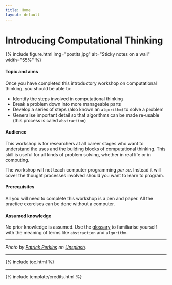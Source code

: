 ```yaml
---
title: Home
layout: default
---
```


# Introducing Computational Thinking

{% include figure.html img="postits.jpg" alt="Sticky notes on a wall"  width="55%" %}

#### Topic and aims

Once you have completed this introductory workshop on computational thinking, you should be able to:

- Identify the steps involved in computational thinking
- Break a problem down into more manageable parts
- Develop a series of steps (also known an `algorithm`) to solve a problem
- Generalise important detail so that algorithms can be made re-usable (this process is caled `abstraction`)

#### Audience

This workshop is for researchers at all career stages who want to understand the uses and the building blocks of computational thinking. This skill is useful for all kinds of problem solving, whether in real life or in computing. 

The workshop will not teach computer programming *per se*. Instead it will cover the thought processes involved should you want to learn to program. 

#### Prerequisites

All you will need to complete this workshop is a pen and paper. All the practice exercises can be done without a computer.

#### Assumed knowledge

No prior knowledge is assumed. Use the [glossary](content/7-glossary.html) to familiarise yourself with the meaning of terms like `abstraction` and `algorithm`. 

------

*Photo by [Patrick Perkins]([https://unsplash.com/es/@alexlionco](https://unsplash.com/@patrickperkins)) on [Unsplash](https://unsplash.com/).*

-------

{% include toc.html %}

------

{% include template/credits.html %}

